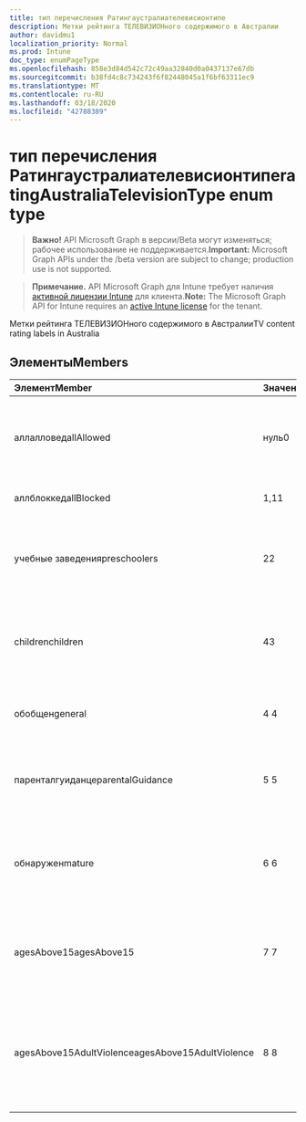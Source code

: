 ```yaml
---
title: тип перечисления Ратингаустралиателевисионтипе
description: Метки рейтинга ТЕЛЕВИЗИОНного содержимого в Австралии
author: davidmu1
localization_priority: Normal
ms.prod: Intune
doc_type: enumPageType
ms.openlocfilehash: 858e3d84d542c72c49aa32840d0a0437137e67db
ms.sourcegitcommit: b38fd4c8c734243f6f82448045a1f6bf63311ec9
ms.translationtype: MT
ms.contentlocale: ru-RU
ms.lasthandoff: 03/18/2020
ms.locfileid: "42788389"
---
```

# <a name="ratingaustraliatelevisiontype-enum-type"></a><span data-ttu-id="7f54f-103">тип перечисления Ратингаустралиателевисионтипе</span><span class="sxs-lookup"><span data-stu-id="7f54f-103">ratingAustraliaTelevisionType enum type</span></span>

> <span data-ttu-id="7f54f-104">**Важно!** API Microsoft Graph в версии/Beta могут изменяться; рабочее использование не поддерживается.</span><span class="sxs-lookup"><span data-stu-id="7f54f-104">**Important:** Microsoft Graph APIs under the /beta version are subject to change; production use is not supported.</span></span>

> <span data-ttu-id="7f54f-105">**Примечание.** API Microsoft Graph для Intune требует наличия [активной лицензии Intune](https://go.microsoft.com/fwlink/?linkid=839381) для клиента.</span><span class="sxs-lookup"><span data-stu-id="7f54f-105">**Note:** The Microsoft Graph API for Intune requires an [active Intune license](https://go.microsoft.com/fwlink/?linkid=839381) for the tenant.</span></span>

<span data-ttu-id="7f54f-106">Метки рейтинга ТЕЛЕВИЗИОНного содержимого в Австралии</span><span class="sxs-lookup"><span data-stu-id="7f54f-106">TV content rating labels in Australia</span></span>

## <a name="members"></a><span data-ttu-id="7f54f-107">Элементы</span><span class="sxs-lookup"><span data-stu-id="7f54f-107">Members</span></span>
|<span data-ttu-id="7f54f-108">Элемент</span><span class="sxs-lookup"><span data-stu-id="7f54f-108">Member</span></span>|<span data-ttu-id="7f54f-109">Значение</span><span class="sxs-lookup"><span data-stu-id="7f54f-109">Value</span></span>|<span data-ttu-id="7f54f-110">Описание</span><span class="sxs-lookup"><span data-stu-id="7f54f-110">Description</span></span>|
|:---|:---|:---|
|<span data-ttu-id="7f54f-111">аллалловед</span><span class="sxs-lookup"><span data-stu-id="7f54f-111">allAllowed</span></span>|<span data-ttu-id="7f54f-112">нуль</span><span class="sxs-lookup"><span data-stu-id="7f54f-112">0</span></span>|<span data-ttu-id="7f54f-113">Значение по умолчанию, разрешить все показы контента</span><span class="sxs-lookup"><span data-stu-id="7f54f-113">Default value, allow all TV shows content</span></span>|
|<span data-ttu-id="7f54f-114">аллблоккед</span><span class="sxs-lookup"><span data-stu-id="7f54f-114">allBlocked</span></span>|<span data-ttu-id="7f54f-115">1,1</span><span class="sxs-lookup"><span data-stu-id="7f54f-115">1</span></span>|<span data-ttu-id="7f54f-116">Не разрешать показ контента</span><span class="sxs-lookup"><span data-stu-id="7f54f-116">Do not allow any TV shows content</span></span>|
|<span data-ttu-id="7f54f-117">учебные заведения</span><span class="sxs-lookup"><span data-stu-id="7f54f-117">preschoolers</span></span>|<span data-ttu-id="7f54f-118">2</span><span class="sxs-lookup"><span data-stu-id="7f54f-118">2</span></span>|<span data-ttu-id="7f54f-119">Классификация P предназначена для учебных заведений</span><span class="sxs-lookup"><span data-stu-id="7f54f-119">The P classification is intended for preschoolers</span></span>|
|<span data-ttu-id="7f54f-120">children</span><span class="sxs-lookup"><span data-stu-id="7f54f-120">children</span></span>|<span data-ttu-id="7f54f-121">4</span><span class="sxs-lookup"><span data-stu-id="7f54f-121">3</span></span>|<span data-ttu-id="7f54f-122">Классификация C предназначена для дочерних элементов в 14</span><span class="sxs-lookup"><span data-stu-id="7f54f-122">The C classification is intended for children under 14</span></span>|
|<span data-ttu-id="7f54f-123">обобщен</span><span class="sxs-lookup"><span data-stu-id="7f54f-123">general</span></span>|<span data-ttu-id="7f54f-124">4 </span><span class="sxs-lookup"><span data-stu-id="7f54f-124">4</span></span>|<span data-ttu-id="7f54f-125">Классификация G подходит для всех возраста</span><span class="sxs-lookup"><span data-stu-id="7f54f-125">The G classification is suitable for all ages</span></span>|
|<span data-ttu-id="7f54f-126">паренталгуиданце</span><span class="sxs-lookup"><span data-stu-id="7f54f-126">parentalGuidance</span></span>|<span data-ttu-id="7f54f-127">5 </span><span class="sxs-lookup"><span data-stu-id="7f54f-127">5</span></span>|<span data-ttu-id="7f54f-128">Классификация PG рекомендуется для зрителей</span><span class="sxs-lookup"><span data-stu-id="7f54f-128">The PG classification is recommended for young viewers</span></span>|
|<span data-ttu-id="7f54f-129">обнаружен</span><span class="sxs-lookup"><span data-stu-id="7f54f-129">mature</span></span>|<span data-ttu-id="7f54f-130">6 </span><span class="sxs-lookup"><span data-stu-id="7f54f-130">6</span></span>|<span data-ttu-id="7f54f-131">Для зрителей рекомендуется использовать классификацию M более 15</span><span class="sxs-lookup"><span data-stu-id="7f54f-131">The M classification is recommended for viewers over 15</span></span>|
|<span data-ttu-id="7f54f-132">agesAbove15</span><span class="sxs-lookup"><span data-stu-id="7f54f-132">agesAbove15</span></span>|<span data-ttu-id="7f54f-133">7 </span><span class="sxs-lookup"><span data-stu-id="7f54f-133">7</span></span>|<span data-ttu-id="7f54f-134">MA15 + Classification не подходит для зрителей в течение 15</span><span class="sxs-lookup"><span data-stu-id="7f54f-134">The MA15+ classification is not suitable for viewers under 15</span></span>|
|<span data-ttu-id="7f54f-135">agesAbove15AdultViolence</span><span class="sxs-lookup"><span data-stu-id="7f54f-135">agesAbove15AdultViolence</span></span>|<span data-ttu-id="7f54f-136">8 </span><span class="sxs-lookup"><span data-stu-id="7f54f-136">8</span></span>|<span data-ttu-id="7f54f-137">AV15 + Classification не подходит для зрителей в масштабе 15, взрослого только для насилия</span><span class="sxs-lookup"><span data-stu-id="7f54f-137">The AV15+ classification is not suitable for viewers under 15, adult violence-specific</span></span>|



